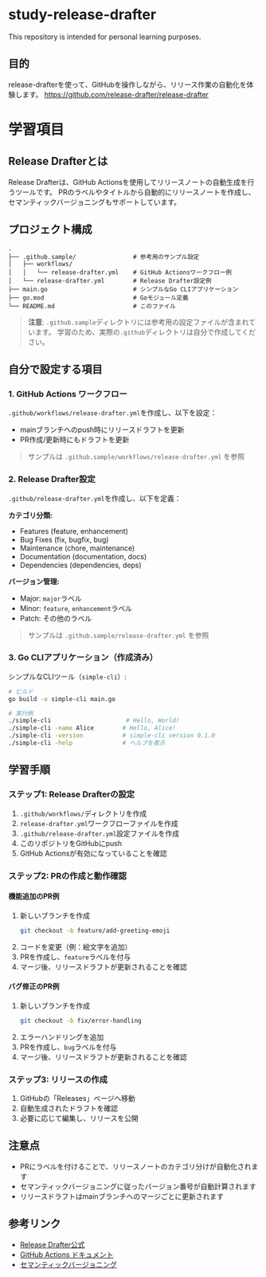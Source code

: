 # study-release-drafter
This repository is intended for personal learning purposes.

## 目的
release-drafterを使って、GitHubを操作しながら、リリース作業の自動化を体験します。
https://github.com/release-drafter/release-drafter

# 学習項目

## Release Drafterとは

Release Drafterは、GitHub Actionsを使用してリリースノートの自動生成を行うツールです。
PRのラベルやタイトルから自動的にリリースノートを作成し、セマンティックバージョニングもサポートしています。

## プロジェクト構成

```
.
├── .github.sample/                # 参考用のサンプル設定
│   ├── workflows/
│   │   └── release-drafter.yml    # GitHub Actionsワークフロー例
│   └── release-drafter.yml        # Release Drafter設定例
├── main.go                        # シンプルなGo CLIアプリケーション
├── go.mod                         # Goモジュール定義
└── README.md                      # このファイル
```

> **注意**: `.github.sample`ディレクトリには参考用の設定ファイルが含まれています。
> 学習のため、実際の`.github`ディレクトリは自分で作成してください。

## 自分で設定する項目

### 1. GitHub Actions ワークフロー
`.github/workflows/release-drafter.yml`を作成し、以下を設定：
- mainブランチへのpush時にリリースドラフトを更新
- PR作成/更新時にもドラフトを更新

> サンプルは `.github.sample/workflows/release-drafter.yml` を参照

### 2. Release Drafter設定
`.github/release-drafter.yml`を作成し、以下を定義：

**カテゴリ分類:**
- Features (feature, enhancement)
- Bug Fixes (fix, bugfix, bug)
- Maintenance (chore, maintenance)
- Documentation (documentation, docs)
- Dependencies (dependencies, deps)

**バージョン管理:**
- Major: `major`ラベル
- Minor: `feature`, `enhancement`ラベル
- Patch: その他のラベル

> サンプルは `.github.sample/release-drafter.yml` を参照

### 3. Go CLIアプリケーション（作成済み）

シンプルなCLIツール（`simple-cli`）:
```bash
# ビルド
go build -o simple-cli main.go

# 実行例
./simple-cli                     # Hello, World!
./simple-cli -name Alice        # Hello, Alice!
./simple-cli -version           # simple-cli version 0.1.0
./simple-cli -help              # ヘルプを表示
```

## 学習手順

### ステップ1: Release Drafterの設定
1. `.github/workflows/`ディレクトリを作成
2. `release-drafter.yml`ワークフローファイルを作成
3. `.github/release-drafter.yml`設定ファイルを作成
4. このリポジトリをGitHubにpush
5. GitHub Actionsが有効になっていることを確認

### ステップ2: PRの作成と動作確認

#### 機能追加のPR例
1. 新しいブランチを作成
   ```bash
   git checkout -b feature/add-greeting-emoji
   ```
2. コードを変更（例：絵文字を追加）
3. PRを作成し、`feature`ラベルを付与
4. マージ後、リリースドラフトが更新されることを確認

#### バグ修正のPR例
1. 新しいブランチを作成
   ```bash
   git checkout -b fix/error-handling
   ```
2. エラーハンドリングを追加
3. PRを作成し、`bug`ラベルを付与
4. マージ後、リリースドラフトが更新されることを確認

### ステップ3: リリースの作成
1. GitHubの「Releases」ページへ移動
2. 自動生成されたドラフトを確認
3. 必要に応じて編集し、リリースを公開

## 注意点

- PRにラベルを付けることで、リリースノートのカテゴリ分けが自動化されます
- セマンティックバージョニングに従ったバージョン番号が自動計算されます
- リリースドラフトはmainブランチへのマージごとに更新されます

## 参考リンク

- [Release Drafter公式](https://github.com/release-drafter/release-drafter)
- [GitHub Actions ドキュメント](https://docs.github.com/ja/actions)
- [セマンティックバージョニング](https://semver.org/lang/ja/)
